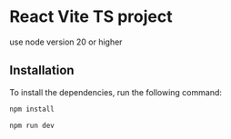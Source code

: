 # React Vite TS project

use node version 20 or higher

## Installation

To install the dependencies, run the following command:

```bash
npm install
```

```
npm run dev

```
